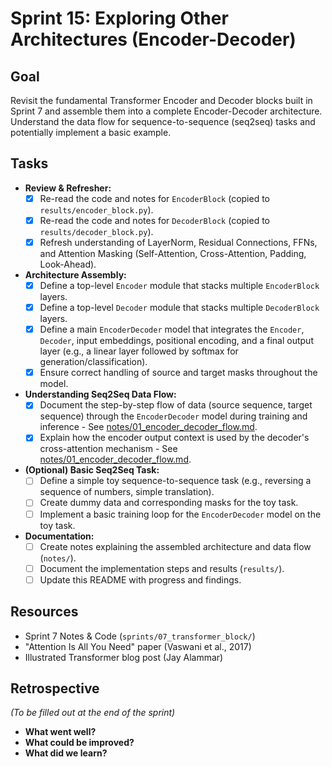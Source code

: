 # Sprint 15: Exploring Other Architectures (Encoder-Decoder)

## Goal

Revisit the fundamental Transformer Encoder and Decoder blocks built in Sprint 7 and assemble them into a complete Encoder-Decoder architecture. Understand the data flow for sequence-to-sequence (seq2seq) tasks and potentially implement a basic example.

## Tasks

- **Review & Refresher:**
  - [x] Re-read the code and notes for `EncoderBlock` (copied to `results/encoder_block.py`).
  - [x] Re-read the code and notes for `DecoderBlock` (copied to `results/decoder_block.py`).
  - [x] Refresh understanding of LayerNorm, Residual Connections, FFNs, and Attention Masking (Self-Attention, Cross-Attention, Padding, Look-Ahead).
- **Architecture Assembly:**
  - [x] Define a top-level `Encoder` module that stacks multiple `EncoderBlock` layers.
  - [x] Define a top-level `Decoder` module that stacks multiple `DecoderBlock` layers.
  - [x] Define a main `EncoderDecoder` model that integrates the `Encoder`, `Decoder`, input embeddings, positional encoding, and a final output layer (e.g., a linear layer followed by softmax for generation/classification).
  - [x] Ensure correct handling of source and target masks throughout the model.
- **Understanding Seq2Seq Data Flow:**
  - [x] Document the step-by-step flow of data (source sequence, target sequence) through the `EncoderDecoder` model during training and inference - See [notes/01_encoder_decoder_flow.md](./notes/01_encoder_decoder_flow.md).
  - [x] Explain how the encoder output context is used by the decoder's cross-attention mechanism - See [notes/01_encoder_decoder_flow.md](./notes/01_encoder_decoder_flow.md).
- **(Optional) Basic Seq2Seq Task:**
  - [ ] Define a simple toy sequence-to-sequence task (e.g., reversing a sequence of numbers, simple translation).
  - [ ] Create dummy data and corresponding masks for the toy task.
  - [ ] Implement a basic training loop for the `EncoderDecoder` model on the toy task.
- **Documentation:**
  - [ ] Create notes explaining the assembled architecture and data flow (`notes/`).
  - [ ] Document the implementation steps and results (`results/`).
  - [ ] Update this README with progress and findings.

## Resources

- Sprint 7 Notes & Code (`sprints/07_transformer_block/`)
- "Attention Is All You Need" paper (Vaswani et al., 2017)
- Illustrated Transformer blog post (Jay Alammar)

## Retrospective

_(To be filled out at the end of the sprint)_

- **What went well?**
- **What could be improved?**
- **What did we learn?**
